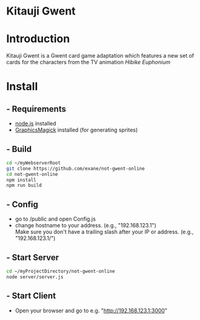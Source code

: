 # Kitauji Gwent

# Introduction

Kitauji Gwent is a Gwent card game adaptation which features a new set of cards for the characters from the TV animation *Hibike Euphonium*

# Install
## - Requirements
- [node.js](https://nodejs.org/) installed
- [GraphicsMagick](http://www.graphicsmagick.org) installed (for generating sprites)

## - Build

```sh
cd ~/myWebserverRoot
git clone https://github.com/exane/not-gwent-online
cd not-gwent-online
npm install
npm run build
```


## - Config
- go to /public and open Config.js
- change hostname to your address. (e.g., "192.168.123.1") <br>Make sure you don't have a trailing slash after your IP or address. (e.g., "192.168.123.1/")

## - Start Server
```sh
cd ~/myProjectDirectory/not-gwent-online
node server/server.js
```

## - Start Client
- Open your browser and go to e.g. "http://192.168.123.1:3000"
